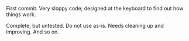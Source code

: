  First commit. Very sloppy code; designed at the keyboard to find out how things work.
 
 Complete, but untested. Do not use as-is. Needs cleaning up and improving. And so on.